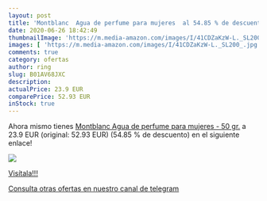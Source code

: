```yaml
---
layout: post
title: 'Montblanc  Agua de perfume para mujeres  al 54.85 % de descuento'
date: 2020-06-26 18:42:49
thumbnailImage: 'https://m.media-amazon.com/images/I/41CDZaKzW-L._SL200_.jpg'
images: [ 'https://m.media-amazon.com/images/I/41CDZaKzW-L._SL200_.jpg' ]
comments: true
category: ofertas
author: ring
slug: B01AV68JXC
description:
actualPrice: 23.9 EUR
comparePrice: 52.93 EUR
inStock: true
---
```


Ahora mismo tienes [Montblanc  Agua de perfume para mujeres - 50 gr.](https://www.amazon.com/dp/B01AV68JXC/?tag=redken08-20) a 23.9 EUR (original: 52.93 EUR) (54.85 %  de descuento) en el siguiente enlace!

[![](https://m.media-amazon.com/images/I/41CDZaKzW-L._SL200_.jpg)](https://www.amazon.com/dp/B01AV68JXC/?tag=redken08-20)

[Visítala!!!](https://www.amazon.com/dp/B01AV68JXC/?tag=redken08-20)

[Consulta otras ofertas en nuestro canal de telegram](https://t.me/s/ofertas25)
